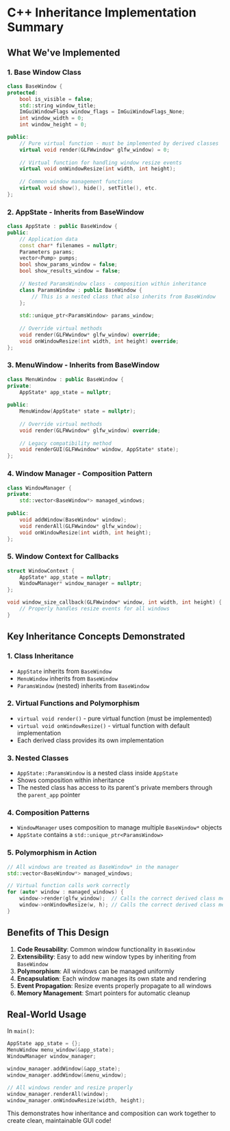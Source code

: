 # C++ Inheritance Implementation Summary

## What We've Implemented

### 1. Base Window Class
```cpp
class BaseWindow {
protected:
    bool is_visible = false;
    std::string window_title;
    ImGuiWindowFlags window_flags = ImGuiWindowFlags_None;
    int window_width = 0;
    int window_height = 0;

public:
    // Pure virtual function - must be implemented by derived classes
    virtual void render(GLFWwindow* glfw_window) = 0;
    
    // Virtual function for handling window resize events
    virtual void onWindowResize(int width, int height);
    
    // Common window management functions
    virtual void show(), hide(), setTitle(), etc.
};
```

### 2. AppState - Inherits from BaseWindow
```cpp
class AppState : public BaseWindow {
public:
    // Application data
    const char* filenames = nullptr;
    Parameters params;
    vector<Pump> pumps;
    bool show_params_window = false;
    bool show_results_window = false;
    
    // Nested ParamsWindow class - composition within inheritance
    class ParamsWindow : public BaseWindow {
        // This is a nested class that also inherits from BaseWindow
    };
    
    std::unique_ptr<ParamsWindow> params_window;
    
    // Override virtual methods
    void render(GLFWwindow* glfw_window) override;
    void onWindowResize(int width, int height) override;
};
```

### 3. MenuWindow - Inherits from BaseWindow
```cpp
class MenuWindow : public BaseWindow {
private:
    AppState* app_state = nullptr;
    
public:
    MenuWindow(AppState* state = nullptr);
    
    // Override virtual methods
    void render(GLFWwindow* glfw_window) override;
    
    // Legacy compatibility method
    void renderGUI(GLFWwindow* window, AppState* state);
};
```

### 4. Window Manager - Composition Pattern
```cpp
class WindowManager {
private:
    std::vector<BaseWindow*> managed_windows;
    
public:
    void addWindow(BaseWindow* window);
    void renderAll(GLFWwindow* glfw_window);
    void onWindowResize(int width, int height);
};
```

### 5. Window Context for Callbacks
```cpp
struct WindowContext {
    AppState* app_state = nullptr;
    WindowManager* window_manager = nullptr;
};

void window_size_callback(GLFWwindow* window, int width, int height) {
    // Properly handles resize events for all windows
}
```

## Key Inheritance Concepts Demonstrated

### 1. **Class Inheritance**
- `AppState` inherits from `BaseWindow`
- `MenuWindow` inherits from `BaseWindow`
- `ParamsWindow` (nested) inherits from `BaseWindow`

### 2. **Virtual Functions and Polymorphism**
- `virtual void render()` - pure virtual function (must be implemented)
- `virtual void onWindowResize()` - virtual function with default implementation
- Each derived class provides its own implementation

### 3. **Nested Classes**
- `AppState::ParamsWindow` is a nested class inside `AppState`
- Shows composition within inheritance
- The nested class has access to its parent's private members through the `parent_app` pointer

### 4. **Composition Patterns**
- `WindowManager` uses composition to manage multiple `BaseWindow*` objects
- `AppState` contains a `std::unique_ptr<ParamsWindow>`

### 5. **Polymorphism in Action**
```cpp
// All windows are treated as BaseWindow* in the manager
std::vector<BaseWindow*> managed_windows;

// Virtual function calls work correctly
for (auto* window : managed_windows) {
    window->render(glfw_window);  // Calls the correct derived class method
    window->onWindowResize(w, h); // Calls the correct derived class method
}
```

## Benefits of This Design

1. **Code Reusability**: Common window functionality in `BaseWindow`
2. **Extensibility**: Easy to add new window types by inheriting from `BaseWindow`
3. **Polymorphism**: All windows can be managed uniformly
4. **Encapsulation**: Each window manages its own state and rendering
5. **Event Propagation**: Resize events properly propagate to all windows
6. **Memory Management**: Smart pointers for automatic cleanup

## Real-World Usage

In `main()`:
```cpp
AppState app_state = {};
MenuWindow menu_window(&app_state);
WindowManager window_manager;

window_manager.addWindow(&app_state);
window_manager.addWindow(&menu_window);

// All windows render and resize properly
window_manager.renderAll(window);
window_manager.onWindowResize(width, height);
```

This demonstrates how inheritance and composition can work together to create clean, maintainable GUI code!
